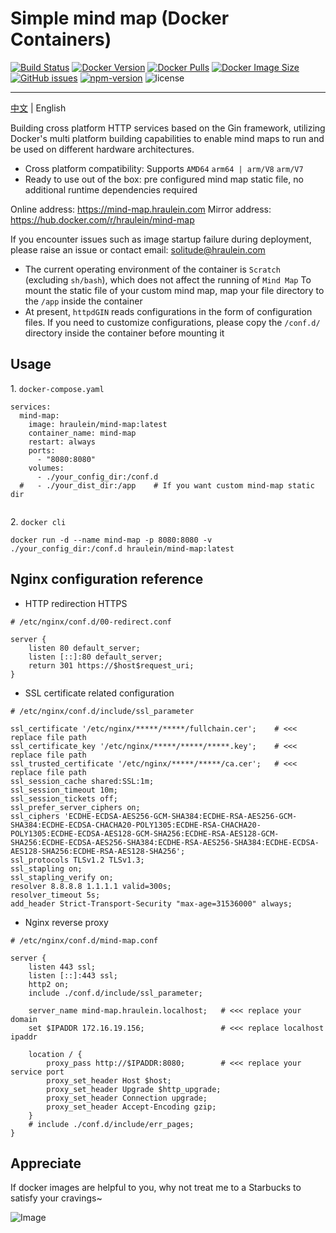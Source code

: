 # Simple mind map (Docker Containers)

[![Build Status](https://github.com/hraulein/mind-map/workflows/Multi-Platform%20Docker%20Build/badge.svg)](https://github.com/hraulein/mind-map/actions)
[![Docker Version](https://img.shields.io/docker/v/hraulein/mind-map/latest)](https://github.com/hraulein/mind-map/)
[![Docker Pulls](https://img.shields.io/docker/pulls/hraulein/mind-map)](https://hub.docker.com/r/hraulein/mind-map/)
[![Docker Image Size](https://img.shields.io/docker/image-size/hraulein/mind-map/latest)](https://hub.docker.com/r/hraulein/mind-map/)
[![GitHub issues](https://img.shields.io/github/issues/hraulein/mind-map)](https://github.com/hraulein/mind-map/issues)
[![npm-version](https://img.shields.io/npm/v/simple-mind-map)](https://www.npmjs.com/package/simple-mind-map)
![license](https://img.shields.io/npm/l/express.svg)

--- 

[中文](./README.md) | English

Building cross platform HTTP services based on the Gin framework, utilizing Docker's multi platform building capabilities to enable mind maps to run and be used on different hardware architectures.

- Cross platform compatibility: Supports `AMD64` `arm64 | arm/V8` `arm/V7`  
- Ready to use out of the box: pre configured mind map static file, no additional runtime dependencies required

Online address: https://mind-map.hraulein.com
Mirror address: https://hub.docker.com/r/hraulein/mind-map

If you encounter issues such as image startup failure during deployment, please raise an issue or contact email: solitude@hraulein.com

- The current operating environment of the container is `Scratch` (excluding `sh/bash`), which does not affect the running of `Mind Map`
To mount the static file of your custom mind map, map your file directory to the `/app` inside the container
- At present, `httpdGIN` reads configurations in the form of configuration files. If you need to customize configurations, please copy the `/conf.d/` directory inside the container before mounting it

## Usage

1\. `docker-compose.yaml`

```
services:
  mind-map:
    image: hraulein/mind-map:latest
    container_name: mind-map
    restart: always
    ports:
      - "8080:8080"  
    volumes:                   
      - ./your_config_dir:/conf.d
  #   - ./your_dist_dir:/app    # If you want custom mind-map static dir


```

2\. `docker cli`

```
docker run -d --name mind-map -p 8080:8080 -v ./your_config_dir:/conf.d hraulein/mind-map:latest
```

## Nginx configuration reference

- HTTP redirection HTTPS

```
# /etc/nginx/conf.d/00-redirect.conf

server {
    listen 80 default_server;
    listen [::]:80 default_server;
    return 301 https://$host$request_uri;
}
```

- SSL certificate related configuration

``` 
# /etc/nginx/conf.d/include/ssl_parameter

ssl_certificate '/etc/nginx/*****/*****/fullchain.cer';    # <<< replace file path
ssl_certificate_key '/etc/nginx/*****/*****/*****.key';    # <<< replace file path
ssl_trusted_certificate '/etc/nginx/*****/*****/ca.cer';   # <<< replace file path
ssl_session_cache shared:SSL:1m;
ssl_session_timeout 10m;
ssl_session_tickets off;
ssl_prefer_server_ciphers on;
ssl_ciphers 'ECDHE-ECDSA-AES256-GCM-SHA384:ECDHE-RSA-AES256-GCM-SHA384:ECDHE-ECDSA-CHACHA20-POLY1305:ECDHE-RSA-CHACHA20-POLY1305:ECDHE-ECDSA-AES128-GCM-SHA256:ECDHE-RSA-AES128-GCM-SHA256:ECDHE-ECDSA-AES256-SHA384:ECDHE-RSA-AES256-SHA384:ECDHE-ECDSA-AES128-SHA256:ECDHE-RSA-AES128-SHA256';
ssl_protocols TLSv1.2 TLSv1.3;
ssl_stapling on;
ssl_stapling_verify on;
resolver 8.8.8.8 1.1.1.1 valid=300s;
resolver_timeout 5s;
add_header Strict-Transport-Security "max-age=31536000" always;
```

- Nginx reverse proxy 

``` 
# /etc/nginx/conf.d/mind-map.conf

server {
    listen 443 ssl;
    listen [::]:443 ssl;
    http2 on;
    include ./conf.d/include/ssl_parameter;  
  
    server_name mind-map.hraulein.localhost;   # <<< replace your domain
    set $IPADDR 172.16.19.156;                 # <<< replace localhost ipaddr

    location / {
        proxy_pass http://$IPADDR:8080;        # <<< replace your service port
        proxy_set_header Host $host;
        proxy_set_header Upgrade $http_upgrade;
        proxy_set_header Connection upgrade;
        proxy_set_header Accept-Encoding gzip;
    }    
    # include ./conf.d/include/err_pages;
}
```

## Appreciate

If docker images are helpful to you, why not treat me to a Starbucks to satisfy your cravings~

![Image](https://github.com/user-attachments/assets/a27ed620-30a3-460d-85b2-6fa869a91780)


